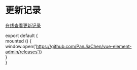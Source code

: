 # 更新记录

[在线查看更新记录](https://github.com/PanJiaChen/vue-element-admin/releases)

  
export default {  
  mounted \(\) {  
    window.open\('https://github.com/PanJiaChen/vue-element-admin/releases'\)  
  }  
}  


